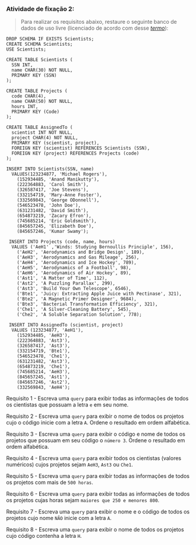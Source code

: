 
###  Atividade de fixação 2:
> Para realizar os requisitos abaixo, restaure o seguinte banco de dados de uso livre (licenciado de acordo com desse _[termo](https://creativecommons.org/licenses/by-sa/3.0/)_):


```
DROP SCHEMA IF EXISTS Scientists;
CREATE SCHEMA Scientists;
USE Scientists;

CREATE TABLE Scientists (
  SSN INT,
  name CHAR(30) NOT NULL,
  PRIMARY KEY (SSN)
);

CREATE TABLE Projects (
  code CHAR(4),
  name CHAR(50) NOT NULL,
  hours INT,
  PRIMARY KEY (Code)
);

CREATE TABLE AssignedTo (
  scientist INT NOT NULL,
  project CHAR(4) NOT NULL,
  PRIMARY KEY (scientist, project),
  FOREIGN KEY (scientist) REFERENCES Scientists (SSN),
  FOREIGN KEY (project) REFERENCES Projects (code)
);

INSERT INTO Scientists(SSN, name)
  VALUES(123234877, 'Michael Rogers'),
    (152934485, 'Anand Manikutty'),
    (222364883, 'Carol Smith'),
    (326587417, 'Joe Stevens'),
    (332154719, 'Mary-Anne Foster'),
    (332569843, 'George ODonnell'),
    (546523478, 'John Doe'),
    (631231482, 'David Smith'),
    (654873219, 'Zacary Efron'),
    (745685214, 'Eric Goldsmith'),
    (845657245, 'Elizabeth Doe'),
    (845657246, 'Kumar Swamy');

 INSERT INTO Projects (code, name, hours)
  VALUES ('AeH1' ,'Winds: Studying Bernoullis Principle', 156),
    ('AeH2', 'Aerodynamics and Bridge Design', 189),
    ('AeH3', 'Aerodynamics and Gas Mileage', 256),
    ('AeH4', 'Aerodynamics and Ice Hockey', 789),
    ('AeH5', 'Aerodynamics of a Football', 98),
    ('AeH6', 'Aerodynamics of Air Hockey', 89),
    ('Ast1', 'A Matter of Time', 112),
    ('Ast2', 'A Puzzling Parallax', 299),
    ('Ast3', 'Build Your Own Telescope', 6546),
    ('Bte1', 'Juicy: Extracting Apple Juice with Pectinase', 321),
    ('Bte2', 'A Magnetic Primer Designer', 9684),
    ('Bte3', 'Bacterial Transformation Efficiency', 321),
    ('Che1', 'A Silver-Cleaning Battery', 545),
    ('Che2', 'A Soluble Separation Solution', 778);

 INSERT INTO AssignedTo (scientist, project)
  VALUES (123234877, 'AeH1'),
    (152934485, 'AeH3'),
    (222364883, 'Ast3'),
    (326587417, 'Ast3'),
    (332154719, 'Bte1'),
    (546523478, 'Che1'),
    (631231482, 'Ast3'),
    (654873219, 'Che1'),
    (745685214, 'AeH3'),
    (845657245, 'Ast1'),
    (845657246, 'Ast2'),
    (332569843, 'AeH4');
```


Requisito 1 - Escreva uma `query` para exibir todas as informações de todos os cientistas que possuam a letra `e` em seu nome.

Requisito 2 - Escreva uma `query` para exibir o nome de todos os projetos cujo o código inicie com a letra `A`. Ordene o resultado em ordem alfabética.

Requisito 3 - Escreva uma `query` para exibir o código e nome de todos os projetos que possuam em seu código o `número 3`. Ordene o resultado em ordem alfabética.

Requisito 4 - Escreva uma `query` para exibir todos os cientistas (valores numéricos) cujos projetos sejam `AeH3`, `Ast3` ou `Che1`.

Requisito 5 - Escreva uma `query` para exibir todas as informações de todos os projetos com mais de `500 horas`.

Requisito 6 - Escreva uma `query` para exibir todas as informações de todos os projetos cujas horas sejam `maiores que 250 e menores 800`.

Requisito 7 - Escreva uma `query` para exibir o nome e o código de todos os projetos cujo nome `NÃO` inicie com a letra `A`.

Requisito 8 - Escreva uma `query` para exibir o nome de todos os projetos cujo código contenha a letra `H`.
